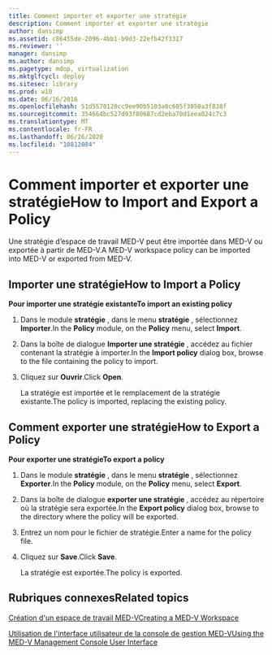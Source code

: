 ```yaml
---
title: Comment importer et exporter une stratégie
description: Comment importer et exporter une stratégie
author: dansimp
ms.assetid: c86455de-2096-4bb1-b9d3-22efb42f3317
ms.reviewer: ''
manager: dansimp
ms.author: dansimp
ms.pagetype: mdop, virtualization
ms.mktglfcycl: deploy
ms.sitesec: library
ms.prod: w10
ms.date: 06/16/2016
ms.openlocfilehash: 51d5570120cc9ee90b5103a0c605f3050a3f838f
ms.sourcegitcommit: 354664bc527d93f80687cd2eba70d1eea024c7c3
ms.translationtype: MT
ms.contentlocale: fr-FR
ms.lasthandoff: 06/26/2020
ms.locfileid: "10812084"
---
```

# <span data-ttu-id="6f9b9-103">Comment importer et exporter une stratégie</span><span class="sxs-lookup"><span data-stu-id="6f9b9-103">How to Import and Export a Policy</span></span>


<span data-ttu-id="6f9b9-104">Une stratégie d’espace de travail MED-V peut être importée dans MED-V ou exportée à partir de MED-V.</span><span class="sxs-lookup"><span data-stu-id="6f9b9-104">A MED-V workspace policy can be imported into MED-V or exported from MED-V.</span></span>

## <span data-ttu-id="6f9b9-105">Importer une stratégie</span><span class="sxs-lookup"><span data-stu-id="6f9b9-105">How to Import a Policy</span></span>


**<span data-ttu-id="6f9b9-106">Pour importer une stratégie existante</span><span class="sxs-lookup"><span data-stu-id="6f9b9-106">To import an existing policy</span></span>**

1.  <span data-ttu-id="6f9b9-107">Dans le module **stratégie** , dans le menu **stratégie** , sélectionnez **Importer**.</span><span class="sxs-lookup"><span data-stu-id="6f9b9-107">In the **Policy** module, on the **Policy** menu, select **Import**.</span></span>

2.  <span data-ttu-id="6f9b9-108">Dans la boîte de dialogue **Importer une stratégie** , accédez au fichier contenant la stratégie à importer.</span><span class="sxs-lookup"><span data-stu-id="6f9b9-108">In the **Import policy** dialog box, browse to the file containing the policy to import.</span></span>

3.  <span data-ttu-id="6f9b9-109">Cliquez sur **Ouvrir**.</span><span class="sxs-lookup"><span data-stu-id="6f9b9-109">Click **Open**.</span></span>

    <span data-ttu-id="6f9b9-110">La stratégie est importée et le remplacement de la stratégie existante.</span><span class="sxs-lookup"><span data-stu-id="6f9b9-110">The policy is imported, replacing the existing policy.</span></span>

## <span data-ttu-id="6f9b9-111">Comment exporter une stratégie</span><span class="sxs-lookup"><span data-stu-id="6f9b9-111">How to Export a Policy</span></span>


**<span data-ttu-id="6f9b9-112">Pour exporter une stratégie</span><span class="sxs-lookup"><span data-stu-id="6f9b9-112">To export a policy</span></span>**

1.  <span data-ttu-id="6f9b9-113">Dans le module **stratégie** , dans le menu **stratégie** , sélectionnez **Exporter**.</span><span class="sxs-lookup"><span data-stu-id="6f9b9-113">In the **Policy** module, on the **Policy** menu, select **Export**.</span></span>

2.  <span data-ttu-id="6f9b9-114">Dans la boîte de dialogue **exporter une stratégie** , accédez au répertoire où la stratégie sera exportée.</span><span class="sxs-lookup"><span data-stu-id="6f9b9-114">In the **Export policy** dialog box, browse to the directory where the policy will be exported.</span></span>

3.  <span data-ttu-id="6f9b9-115">Entrez un nom pour le fichier de stratégie.</span><span class="sxs-lookup"><span data-stu-id="6f9b9-115">Enter a name for the policy file.</span></span>

4.  <span data-ttu-id="6f9b9-116">Cliquez sur **Save**.</span><span class="sxs-lookup"><span data-stu-id="6f9b9-116">Click **Save**.</span></span>

    <span data-ttu-id="6f9b9-117">La stratégie est exportée.</span><span class="sxs-lookup"><span data-stu-id="6f9b9-117">The policy is exported.</span></span>

## <span data-ttu-id="6f9b9-118">Rubriques connexes</span><span class="sxs-lookup"><span data-stu-id="6f9b9-118">Related topics</span></span>


[<span data-ttu-id="6f9b9-119">Création d'un espace de travail MED-V</span><span class="sxs-lookup"><span data-stu-id="6f9b9-119">Creating a MED-V Workspace</span></span>](creating-a-med-v-workspacemedv-10-sp1.md)

[<span data-ttu-id="6f9b9-120">Utilisation de l'interface utilisateur de la console de gestion MED-V</span><span class="sxs-lookup"><span data-stu-id="6f9b9-120">Using the MED-V Management Console User Interface</span></span>](using-the-med-v-management-console-user-interface.md)

 

 





